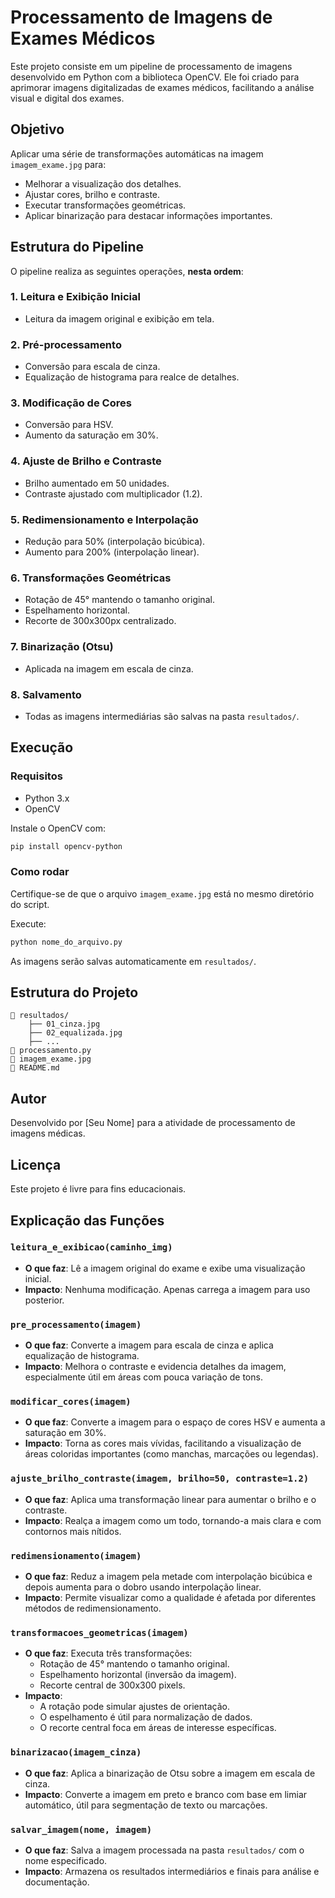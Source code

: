 
# Processamento de Imagens de Exames Médicos

Este projeto consiste em um pipeline de processamento de imagens desenvolvido em Python com a biblioteca OpenCV. Ele foi criado para aprimorar imagens digitalizadas de exames médicos, facilitando a análise visual e digital dos exames.

## Objetivo

Aplicar uma série de transformações automáticas na imagem `imagem_exame.jpg` para:

- Melhorar a visualização dos detalhes.
- Ajustar cores, brilho e contraste.
- Executar transformações geométricas.
- Aplicar binarização para destacar informações importantes.

## Estrutura do Pipeline

O pipeline realiza as seguintes operações, **nesta ordem**:

### 1. Leitura e Exibição Inicial
- Leitura da imagem original e exibição em tela.

### 2. Pré-processamento
- Conversão para escala de cinza.
- Equalização de histograma para realce de detalhes.

### 3. Modificação de Cores
- Conversão para HSV.
- Aumento da saturação em 30%.

### 4. Ajuste de Brilho e Contraste
- Brilho aumentado em 50 unidades.
- Contraste ajustado com multiplicador (1.2).

### 5. Redimensionamento e Interpolação
- Redução para 50% (interpolação bicúbica).
- Aumento para 200% (interpolação linear).

### 6. Transformações Geométricas
- Rotação de 45° mantendo o tamanho original.
- Espelhamento horizontal.
- Recorte de 300x300px centralizado.

### 7. Binarização (Otsu)
- Aplicada na imagem em escala de cinza.

### 8. Salvamento
- Todas as imagens intermediárias são salvas na pasta `resultados/`.

## Execução

### Requisitos

- Python 3.x
- OpenCV

Instale o OpenCV com:

```bash
pip install opencv-python
```

### Como rodar

Certifique-se de que o arquivo `imagem_exame.jpg` está no mesmo diretório do script.

Execute:

```bash
python nome_do_arquivo.py
```

As imagens serão salvas automaticamente em `resultados/`.

## Estrutura do Projeto

```
📁 resultados/
    ├── 01_cinza.jpg
    ├── 02_equalizada.jpg
    ├── ...
📄 processamento.py
📄 imagem_exame.jpg
📄 README.md
```

## Autor

Desenvolvido por [Seu Nome] para a atividade de processamento de imagens médicas.

## Licença

Este projeto é livre para fins educacionais.

## Explicação das Funções

### `leitura_e_exibicao(caminho_img)`
- **O que faz**: Lê a imagem original do exame e exibe uma visualização inicial.
- **Impacto**: Nenhuma modificação. Apenas carrega a imagem para uso posterior.

### `pre_processamento(imagem)`
- **O que faz**: Converte a imagem para escala de cinza e aplica equalização de histograma.
- **Impacto**: Melhora o contraste e evidencia detalhes da imagem, especialmente útil em áreas com pouca variação de tons.

### `modificar_cores(imagem)`
- **O que faz**: Converte a imagem para o espaço de cores HSV e aumenta a saturação em 30%.
- **Impacto**: Torna as cores mais vívidas, facilitando a visualização de áreas coloridas importantes (como manchas, marcações ou legendas).

### `ajuste_brilho_contraste(imagem, brilho=50, contraste=1.2)`
- **O que faz**: Aplica uma transformação linear para aumentar o brilho e o contraste.
- **Impacto**: Realça a imagem como um todo, tornando-a mais clara e com contornos mais nítidos.

### `redimensionamento(imagem)`
- **O que faz**: Reduz a imagem pela metade com interpolação bicúbica e depois aumenta para o dobro usando interpolação linear.
- **Impacto**: Permite visualizar como a qualidade é afetada por diferentes métodos de redimensionamento.

### `transformacoes_geometricas(imagem)`
- **O que faz**: Executa três transformações:
  - Rotação de 45° mantendo o tamanho original.
  - Espelhamento horizontal (inversão da imagem).
  - Recorte central de 300x300 pixels.
- **Impacto**:
  - A rotação pode simular ajustes de orientação.
  - O espelhamento é útil para normalização de dados.
  - O recorte central foca em áreas de interesse específicas.

### `binarizacao(imagem_cinza)`
- **O que faz**: Aplica a binarização de Otsu sobre a imagem em escala de cinza.
- **Impacto**: Converte a imagem em preto e branco com base em limiar automático, útil para segmentação de texto ou marcações.

### `salvar_imagem(nome, imagem)`
- **O que faz**: Salva a imagem processada na pasta `resultados/` com o nome especificado.
- **Impacto**: Armazena os resultados intermediários e finais para análise e documentação.
